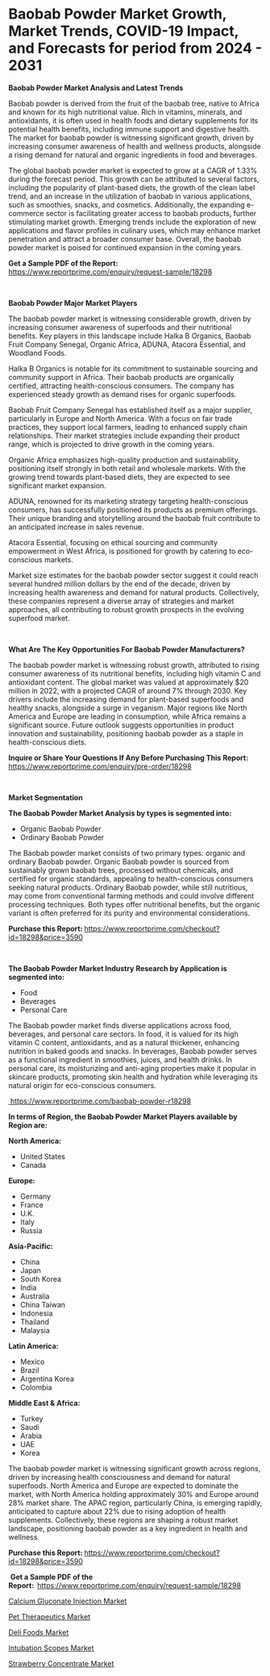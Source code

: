 <p><h1>Baobab Powder Market Growth, Market Trends, COVID-19 Impact, and Forecasts for period from 2024 - 2031</h1></p><p><strong>Baobab Powder Market Analysis and Latest Trends</strong></p>
<p><p>Baobab powder is derived from the fruit of the baobab tree, native to Africa and known for its high nutritional value. Rich in vitamins, minerals, and antioxidants, it is often used in health foods and dietary supplements for its potential health benefits, including immune support and digestive health. The market for baobab powder is witnessing significant growth, driven by increasing consumer awareness of health and wellness products, alongside a rising demand for natural and organic ingredients in food and beverages.</p><p>The global baobab powder market is expected to grow at a CAGR of 1.33% during the forecast period. This growth can be attributed to several factors, including the popularity of plant-based diets, the growth of the clean label trend, and an increase in the utilization of baobab in various applications, such as smoothies, snacks, and cosmetics. Additionally, the expanding e-commerce sector is facilitating greater access to baobab products, further stimulating market growth. Emerging trends include the exploration of new applications and flavor profiles in culinary uses, which may enhance market penetration and attract a broader consumer base. Overall, the baobab powder market is poised for continued expansion in the coming years.</p></p>
<p><strong>Get a Sample PDF of the Report:&nbsp;</strong> <a href="https://www.reportprime.com/enquiry/request-sample/18298?utm_campaign=48&utm_medium=2&utm_source=Github&utm_content=ia&utm_term=21112024&utm_id=baobab-powder">https://www.reportprime.com/enquiry/request-sample/18298</a></p>
<p>&nbsp;</p>
<p><strong>Baobab Powder Major Market Players</strong></p>
<p><p>The baobab powder market is witnessing considerable growth, driven by increasing consumer awareness of superfoods and their nutritional benefits. Key players in this landscape include Halka B Organics, Baobab Fruit Company Senegal, Organic Africa, ADUNA, Atacora Essential, and Woodland Foods.</p><p>Halka B Organics is notable for its commitment to sustainable sourcing and community support in Africa. Their baobab products are organically certified, attracting health-conscious consumers. The company has experienced steady growth as demand rises for organic superfoods.</p><p>Baobab Fruit Company Senegal has established itself as a major supplier, particularly in Europe and North America. With a focus on fair trade practices, they support local farmers, leading to enhanced supply chain relationships. Their market strategies include expanding their product range, which is projected to drive growth in the coming years.</p><p>Organic Africa emphasizes high-quality production and sustainability, positioning itself strongly in both retail and wholesale markets. With the growing trend towards plant-based diets, they are expected to see significant market expansion.</p><p>ADUNA, renowned for its marketing strategy targeting health-conscious consumers, has successfully positioned its products as premium offerings. Their unique branding and storytelling around the baobab fruit contribute to an anticipated increase in sales revenue.</p><p>Atacora Essential, focusing on ethical sourcing and community empowerment in West Africa, is positioned for growth by catering to eco-conscious markets.</p><p>Market size estimates for the baobab powder sector suggest it could reach several hundred million dollars by the end of the decade, driven by increasing health awareness and demand for natural products. Collectively, these companies represent a diverse array of strategies and market approaches, all contributing to robust growth prospects in the evolving superfood market.</p></p>
<p>&nbsp;</p>
<p><strong>What Are The Key Opportunities For Baobab Powder Manufacturers?</strong></p>
<p><p>The baobab powder market is witnessing robust growth, attributed to rising consumer awareness of its nutritional benefits, including high vitamin C and antioxidant content. The global market was valued at approximately $20 million in 2022, with a projected CAGR of around 7% through 2030. Key drivers include the increasing demand for plant-based superfoods and healthy snacks, alongside a surge in veganism. Major regions like North America and Europe are leading in consumption, while Africa remains a significant source. Future outlook suggests opportunities in product innovation and sustainability, positioning baobab powder as a staple in health-conscious diets.</p></p>
<p><strong>Inquire or Share Your Questions If Any Before Purchasing This Report:</strong> <a href="https://www.reportprime.com/enquiry/pre-order/18298?utm_campaign=48&utm_medium=2&utm_source=Github&utm_content=ia&utm_term=21112024&utm_id=baobab-powder">https://www.reportprime.com/enquiry/pre-order/18298</a></p>
<p>&nbsp;</p>
<p><strong>Market Segmentation</strong></p>
<p><strong>The Baobab Powder Market Analysis by types is segmented into:</strong></p>
<p><ul><li>Organic Baobab Powder</li><li>Ordinary Baobab Powder</li></ul></p>
<p><p>The Baobab powder market consists of two primary types: organic and ordinary Baobab powder. Organic Baobab powder is sourced from sustainably grown baobab trees, processed without chemicals, and certified for organic standards, appealing to health-conscious consumers seeking natural products. Ordinary Baobab powder, while still nutritious, may come from conventional farming methods and could involve different processing techniques. Both types offer nutritional benefits, but the organic variant is often preferred for its purity and environmental considerations.</p></p>
<p><strong>Purchase this Report:&nbsp;</strong><a href="https://www.reportprime.com/checkout?id=18298&price=3590&utm_campaign=48&utm_medium=2&utm_source=Github&utm_content=ia&utm_term=21112024&utm_id=baobab-powder">https://www.reportprime.com/checkout?id=18298&price=3590</a></p>
<p>&nbsp;</p>
<p><strong>The Baobab Powder Market Industry Research by Application is segmented into:</strong></p>
<p><ul><li>Food</li><li>Beverages</li><li>Personal Care</li></ul></p>
<p><p>The Baobab powder market finds diverse applications across food, beverages, and personal care sectors. In food, it is valued for its high vitamin C content, antioxidants, and as a natural thickener, enhancing nutrition in baked goods and snacks. In beverages, Baobab powder serves as a functional ingredient in smoothies, juices, and health drinks. In personal care, its moisturizing and anti-aging properties make it popular in skincare products, promoting skin health and hydration while leveraging its natural origin for eco-conscious consumers.</p></p>
<p><a href="https://www.reportprime.com/baobab-powder-r18298?utm_campaign=48&utm_medium=2&utm_source=Github&utm_content=ia&utm_term=21112024&utm_id=baobab-powder">&nbsp;https://www.reportprime.com/baobab-powder-r18298</a></p>
<p><strong>In terms of Region, the Baobab Powder Market Players available by Region are:</strong></p>
<p>
    <p> <strong> North America: </strong>
        <ul>
            <li>United States</li>
            <li>Canada</li>
        </ul>
        </p> 
    <p> <strong> Europe: </strong>
        <ul>
            <li>Germany</li>
            <li>France</li>
            <li>U.K.</li>
            <li>Italy</li>
            <li>Russia</li>
        </ul>
        </p> 
    <p> <strong> Asia-Pacific: </strong>
        <ul>
            <li>China</li>
            <li>Japan</li>
            <li>South Korea</li>
            <li>India</li>
            <li>Australia</li>
            <li>China Taiwan</li>
            <li>Indonesia</li>
            <li>Thailand</li>
            <li>Malaysia</li>
        </ul>
        </p> 
    <p> <strong> Latin America: </strong>
        <ul>
            <li>Mexico</li>
            <li>Brazil</li>
            <li>Argentina Korea</li>
            <li>Colombia</li>
        </ul>
        </p> 
    <p> <strong> Middle East & Africa: </strong>
        <ul>
            <li>Turkey</li>
            <li>Saudi</li>
            <li>Arabia</li>
            <li>UAE</li>
            <li>Korea</li>
        </ul>
    </p>
    </p>
<p><p>The baobab powder market is witnessing significant growth across regions, driven by increasing health consciousness and demand for natural superfoods. North America and Europe are expected to dominate the market, with North America holding approximately 30% and Europe around 28% market share. The APAC region, particularly China, is emerging rapidly, anticipated to capture about 22% due to rising adoption of health supplements. Collectively, these regions are shaping a robust market landscape, positioning baobab powder as a key ingredient in health and wellness.</p></p>
<p><strong>Purchase this Report: </strong><a href="https://www.reportprime.com/checkout?id=18298&price=3590&utm_campaign=48&utm_medium=2&utm_source=Github&utm_content=ia&utm_term=21112024&utm_id=baobab-powder">https://www.reportprime.com/checkout?id=18298&price=3590</a></p>
<p>&nbsp;<strong>Get a Sample PDF of the Report:&nbsp;&nbsp;</strong><a href="https://www.reportprime.com/enquiry/request-sample/18298?utm_campaign=48&utm_medium=2&utm_source=Github&utm_content=ia&utm_term=21112024&utm_id=baobab-powder">https://www.reportprime.com/enquiry/request-sample/18298</a></p>
<p><strong></strong></p>
<p><p><a href="https://issuu.com/reportprime-2/docs/calcium-gluconate-injection-market-_3089d02d75f1a7?utm_campaign=48&utm_medium=2&utm_source=Github&utm_content=ia&utm_term=21112024&utm_id=baobab-powder">Calcium Gluconate Injection Market</a></p><p><a href="https://issuu.com/reportprime-2/docs/pet-therapeutics-market-size-2030.p_39fa43b3ae5d33?utm_campaign=48&utm_medium=2&utm_source=Github&utm_content=ia&utm_term=21112024&utm_id=baobab-powder">Pet Therapeutics Market</a></p><p><a href="https://www.linkedin.com/pulse/deli-foods-market-size-types-share-forecast-research-from-rbnre?utm_campaign=48&utm_medium=2&utm_source=Github&utm_content=ia&utm_term=21112024&utm_id=baobab-powder">Deli Foods Market</a></p><p><a href="https://www.linkedin.com/pulse/intubation-scopes-industry-outlook-20242031-revenue-growth-nw1je?utm_campaign=48&utm_medium=2&utm_source=Github&utm_content=ia&utm_term=21112024&utm_id=baobab-powder">Intubation Scopes Market</a></p><p><a href="https://www.linkedin.com/pulse/comprehensive-overview-strawberry-concentrate-market-share-ymcue?utm_campaign=48&utm_medium=2&utm_source=Github&utm_content=ia&utm_term=21112024&utm_id=baobab-powder">Strawberry Concentrate Market</a></p></p>
